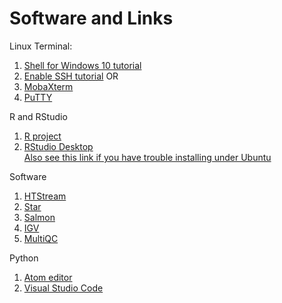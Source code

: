 # Software and Links

Linux Terminal:
1. [Shell for Windows 10 tutorial](https://www.howtogeek.com/249966/how-to-install-and-use-the-linux-bash-shell-on-windows-10/)
1. [Enable SSH tutorial](https://ittutorials.net/microsoft/windows-10/enable-ssh-windows-10-command-prompt/)
OR
1. [MobaXterm](https://mobaxterm.mobatek.net/)
1. [PuTTY](http://www.putty.org/)


R and RStudio
1. [R project](https://www.r-project.org/)
1. [RStudio Desktop](https://rstudio.com/products/rstudio/download/#download)  
    [Also see this link if you have trouble installing under Ubuntu](https://computingforgeeks.com/how-to-install-r-and-rstudio-on-ubuntu-debian-mint/)

Software
1. [HTStream](https://github.com/s4hts/HTStream)
1. [Star](https://github.com/alexdobin/STAR)
1. [Salmon](https://salmon.readthedocs.io/en/latest/)
1. [IGV](http://software.broadinstitute.org/software/igv/)
1. [MultiQC](https://multiqc.info/)

Python
1. [Atom editor](https://atom.io/)
1. [Visual Studio Code](https://code.visualstudio.com/)
